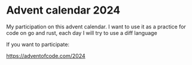 # Advent calendar 2024

My participation on this advent calendar. I want to use it as a practice for code on go and rust, each day I will try to use a diff language

If you want to participate:

https://adventofcode.com/2024
